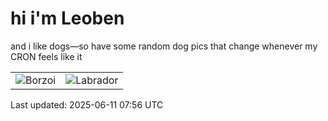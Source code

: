 # hi i'm Leoben

and i like dogs—so have some random dog pics that change whenever my CRON feels like it

|  |  |
|--------|----------|
| ![Borzoi](https://random-dog-vercel.vercel.app/api/random-borzoi?v=1749628607) | ![Labrador](https://random-dog-vercel.vercel.app/api/random-labrador?v=1749628607) |

Last updated: 2025-06-11 07:56 UTC
